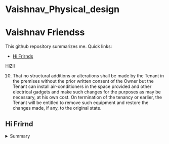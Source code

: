 # Vaishnav_Physical_design

# Vaishnav Friendss
This github repository summarizes me. Quick links:

- [Hi Frirnds](#hi-frirnd)

HiZII




10. That no structural additions or alterations shall be made by the Tenant in the premises without the prior written consent of the Owner but the Tenant can install air-conditioners in the space provided and other electrical gadgets and make such changes for the purposes as may be necessary, at his own cost. On termination of the tenancy or earlier, the Tenant will be entitled to remove such equipment and restore the changes made, if any, to the original state.

## Hi Frirnd
<details>
 <summary> Summary </summary>
	
Chai Pillo

</details>	

